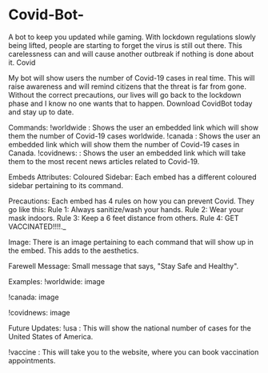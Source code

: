# Covid-Bot-
A bot to keep you updated while gaming.
With lockdown regulations slowly being lifted, people are starting to forget the virus is still out there. This carelessness can and will cause another outbreak if nothing is done about it.
Covid

My bot will show users the number of Covid-19 cases in real time. This will raise awareness and will remind citizens that the threat is far from gone. Without the correct precautions, our lives will go back to the lockdown phase and I know no one wants that to happen. Download CovidBot today and stay up to date.

Commands:
!worldwide : Shows the user an embedded link which will show them the number of Covid-19 cases worldwide.
!canada : Shows the user an embedded link which will show them the number of Covid-19 cases in Canada.
!covidnews: : Shows the user an embedded link which will take them to the most recent news articles related to Covid-19.

Embeds Attributes:
Coloured Sidebar: Each embed has a different coloured sidebar pertaining to its command.

Precautions: Each embed has 4 rules on how you can prevent Covid. They go like this:
Rule 1: Always sanitize/wash your hands.
Rule 2: Wear your mask indoors.
Rule 3: Keep a 6 feet distance from others.
Rule 4: GET VACCINATED!!!!._

Image: There is an image pertaining to each command that will show up in the embed. This adds to the aesthetics.

Farewell Message: Small message that says, "Stay Safe and Healthy".

Examples:
!worldwide:
image

!canada:
image

!covidnews:
image

Future Updates:
!usa : This will show the national number of cases for the United States of America.

!vaccine : This will take you to the website, where you can book vaccination appointments.
